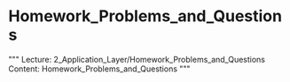 # Homework_Problems_and_Questions

"""
Lecture: 2_Application_Layer/Homework_Problems_and_Questions
Content: Homework_Problems_and_Questions
"""

